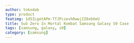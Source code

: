 ```yaml
---
author: tokodab
type: product
featimg: 1d5ILgetAPm-TTJPczevh0wwjIZ0xbOeU
title: Sub Zero In Mortal Kombat Samsung Galaxy S9 Case
tags: [samsung, galaxy, s9]
category: [samsung]
---
```

